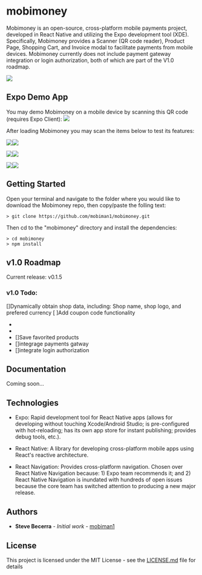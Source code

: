 # mobimoney

Mobimoney is an open-source, cross-platform mobile payments project, developed in React Native and utilizing the Expo
development tool (XDE). Specifically, Mobimoney provides a Scanner 
(QR code reader), Product Page, Shopping Cart, and Invoice modal to facilitate payments from mobile devices. Mobimoney
currently does not include payment gateway integration or login authorization, both of which are part of the V1.0 roadmap. 

<img src="https://mobimoney.com/images/screensMobimoney.jpg" />

## Expo Demo App
You may demo Mobimoney on a mobile device by scanning this QR code (requires Expo Client): 
<img src="https://mobimoney.com/images/shopping-cart.png" />

After loading Mobimoney you may scan the items below to test its features:

<img src="https://mobimoney.com/images/bear.jpg" /><img src="https://mobimoney.com/product-manager/productBear.png" />

<img src="https://mobimoney.com/images/flipFlops.jpg" /><img src="https://mobimoney.com/product-manager/productFlipFlops.png" />

<img src="https://mobimoney.com/images/book.jpg" /><img src="https://mobimoney.com/product-manager/productBook.png" />

## Getting Started

Open your terminal and navigate to the folder where you would like to download the Mobimoney repo, then copy/paste the
folling text:
```
> git clone https://github.com/mobiman1/mobimoney.git
```

Then cd to the "mobimoney" directory and install the dependencies:
```
> cd mobimoney
> npm install
```

## v1.0 Roadmap
Current release: v0.1.5

### v1.0 Todo:
[]Dynamically obtain shop data, including: Shop name, shop logo, and prefered currency
[ ]Add coupon code functionality
<ul>
  <li></li>
  <li></li>
  <li>[]Save favorited products</li>
  <li>[]integrage payments gatway</li>
  <li>[]integrate login authorization</li>
</ul>

## Documentation
Coming soon...

## Technologies
<ul>
  <li>
Expo: Rapid development tool for React Native apps (allows for developing without touching Xcode/Android Studio; is pre-configured with hot-reloading; has its own app store for instant publishing; provides debug tools, etc.).
  </li>
  <li>

React Native: A library for developing cross-platform mobile apps using React's reactive architecture.
</li>
<li>
React Navigation: Provides cross-platform navigation. Chosen over React Native Navigation because: 1) Expo team recommends it; and 2) React Native Navigation is inundated with hundreds of open issues because the core team has switched attention to producing a new major release.
  </li>
  </ul>

<!-- ## Contributing

Please read [CONTRIBUTING.md](https://gist.github.com/PurpleBooth/b24679402957c63ec426) for details on our code of conduct, and the process for submitting pull requests to us. -->

<!-- ## Versioning

We use [SemVer](http://semver.org/) for versioning. For the versions available, see the [tags on this repository](https://github.com/your/project/tags). -->

## Authors

* **Steve Becerra** - *Initial work* - [mobiman1](https://github.com/mobiman1)

<!-- See also the list of [contributors](https://github.com/mobiman1/mobimoney/contributors) who participated in this project. -->

## License

This project is licensed under the MIT License - see the [LICENSE.md](LICENSE.md) file for details
